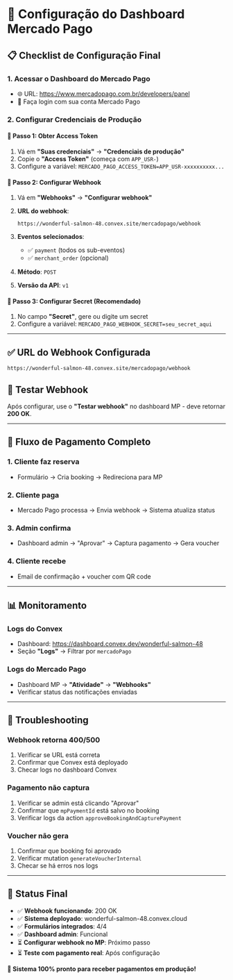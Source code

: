 # 🔧 Configuração do Dashboard Mercado Pago

## 📋 Checklist de Configuração Final

### **1. Acessar o Dashboard do Mercado Pago**
- 🌐 URL: https://www.mercadopago.com.br/developers/panel
- 👤 Faça login com sua conta Mercado Pago

### **2. Configurar Credenciais de Produção**

#### **📌 Passo 1: Obter Access Token**
1. Vá em **"Suas credenciais"** → **"Credenciais de produção"**
2. Copie o **"Access Token"** (começa com `APP_USR-`)
3. Configure a variável: `MERCADO_PAGO_ACCESS_TOKEN=APP_USR-xxxxxxxxxx...`

#### **📌 Passo 2: Configurar Webhook**
1. Vá em **"Webhooks"** → **"Configurar webhook"**
2. **URL do webhook**: 
   ```
   https://wonderful-salmon-48.convex.site/mercadopago/webhook
   ```
3. **Eventos selecionados**:
   - ✅ `payment` (todos os sub-eventos)
   - ✅ `merchant_order` (opcional)
   
4. **Método**: `POST`
5. **Versão da API**: `v1`

#### **📌 Passo 3: Configurar Secret (Recomendado)**
1. No campo **"Secret"**, gere ou digite um secret
2. Configure a variável: `MERCADO_PAGO_WEBHOOK_SECRET=seu_secret_aqui`

---

## ✅ **URL do Webhook Configurada**
```
https://wonderful-salmon-48.convex.site/mercadopago/webhook
```

## 🧪 **Testar Webhook**
Após configurar, use o **"Testar webhook"** no dashboard MP - deve retornar **200 OK**.

---

## 🔄 **Fluxo de Pagamento Completo**

### **1. Cliente faz reserva**
- Formulário → Cria booking → Redireciona para MP

### **2. Cliente paga**
- Mercado Pago processa → Envia webhook → Sistema atualiza status

### **3. Admin confirma**
- Dashboard admin → "Aprovar" → Captura pagamento → Gera voucher

### **4. Cliente recebe**
- Email de confirmação + voucher com QR code

---

## 📊 **Monitoramento**

### **Logs do Convex**
- Dashboard: https://dashboard.convex.dev/wonderful-salmon-48
- Seção **"Logs"** → Filtrar por `mercadoPago`

### **Logs do Mercado Pago**
- Dashboard MP → **"Atividade"** → **"Webhooks"**
- Verificar status das notificações enviadas

---

## 🚨 **Troubleshooting**

### **Webhook retorna 400/500**
1. Verificar se URL está correta
2. Confirmar que Convex está deployado
3. Checar logs no dashboard Convex

### **Pagamento não captura**
1. Verificar se admin está clicando "Aprovar"
2. Confirmar que `mpPaymentId` está salvo no booking
3. Verificar logs da action `approveBookingAndCapturePayment`

### **Voucher não gera**
1. Confirmar que booking foi aprovado
2. Verificar mutation `generateVoucherInternal`
3. Checar se há erros nos logs

---

## 🎯 **Status Final**
- ✅ **Webhook funcionando**: 200 OK
- ✅ **Sistema deployado**: wonderful-salmon-48.convex.cloud  
- ✅ **Formulários integrados**: 4/4
- ✅ **Dashboard admin**: Funcional
- ⏳ **Configurar webhook no MP**: Próximo passo
- ⏳ **Teste com pagamento real**: Após configuração

**🚀 Sistema 100% pronto para receber pagamentos em produção!**
